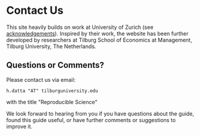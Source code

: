 # Contact Us

This site heavily builds on work at University of Zurich (see [acknowledgements](acknowledgement.md)). Inspired by their work, the website has
been further developed by researchers at Tilburg School of Economics at Management, Tilburg University, The Netherlands.

## Questions or Comments?

Please contact us via email:

```
h.datta "AT" tilburguniversity.edu
```

with the title "Reproducible Science"

We look forward to hearing from you if you have questions about the guide, found this guide useful, or have further comments or suggestions to improve it.
